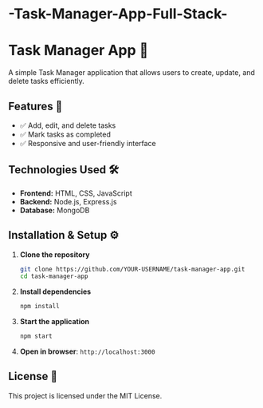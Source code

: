 # -Task-Manager-App-Full-Stack-

# Task Manager App 📝

A simple Task Manager application that allows users to create, update, and delete tasks efficiently.

## Features 🚀
- ✅ Add, edit, and delete tasks
- ✅ Mark tasks as completed
- ✅ Responsive and user-friendly interface

## Technologies Used 🛠️
- **Frontend:** HTML, CSS, JavaScript
- **Backend:** Node.js, Express.js
- **Database:** MongoDB

## Installation & Setup ⚙️

1. **Clone the repository**
   ```sh
   git clone https://github.com/YOUR-USERNAME/task-manager-app.git
   cd task-manager-app
   ```
2. **Install dependencies**
   ```sh
   npm install
   ```
3. **Start the application**
   ```sh
   npm start
   ```
4. **Open in browser**: `http://localhost:3000`

## License 📜
This project is licensed under the MIT License.
